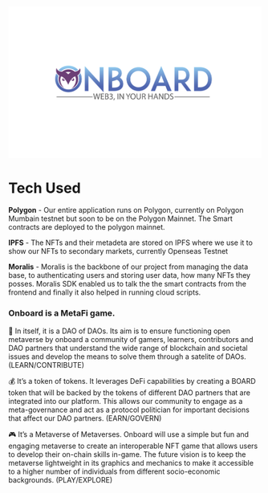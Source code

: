 ![banner](client/public/banner.png)

# Tech Used

**Polygon** - Our entire application runs on Polygon, currently on Polygon Mumbain testnet but soon to be on the Polygon Mainnet. The Smart contracts are deployed to the polygon mainnet.

**IPFS** - The NFTs and their metadeta are stored on IPFS where we use it to show our NFTs to secondary markets, currently Openseas Testnet

**Moralis** - Moralis is the backbone of our project from managing the data base, to authenticating users and storing user data, how many NFTs they posses. Moralis SDK enabled us to talk the the smart contracts from the frontend and finally it also helped in running cloud scripts.

### Onboard is a MetaFi game.

🧠 In itself, it is a DAO of DAOs. Its aim is to ensure functioning open
metaverse by onboard a community of gamers, learners, contributors and DAO
partners that understand the wide range of blockchain and societal issues and
develop the means to solve them through a satelite of DAOs. (LEARN/CONTRIBUTE)

💰 It’s a token of tokens. It leverages DeFi capabilities by creating a BOARD
token that will be backed by the tokens of different DAO partners that are
integrated into our platform. This allows our community to engage as a meta-governance 
and act as a protocol politician for important decisions that affect our DAO partners. (EARN/GOVERN)

🎮 It’s a Metaverse of Metaverses. Onboard will use a simple but fun and
engaging metaverse to create an interoperable NFT game that allows users to
develop their on-chain skills in-game. The future vision is to keep the
metaverse lightweight in its graphics and mechanics to make it accessible to a
higher number of individuals from different socio-economic backgrounds.
(PLAY/EXPLORE)
